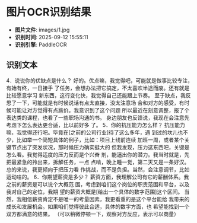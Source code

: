 # 图片OCR识别结果

- **图片文件**: images/1.jpg
- **识别时间**: 2025-09-12 15:55:11
- **识别引擎**: PaddleOCR

## 识别文本

4．说说你的优缺点是什么？
好的。优点嘛，我觉得吧，可能就是做事比较专注，有始有终，一日接手
了任务，会想办法把它搞定，不太喜欢半途而废。还有就是比较愿意学习
新东西，这行变化快，我觉得自己还能跟上节奏。
至于缺点，我反思了一下，可能就是有时候说话有点太直接，没太注意场
合和对方的感受，有时候可能让对方觉得有点尴价。我意识到了这个问题
所以最近在刻意调整，报了个表达类的课程，也看了一些职场沟通的书。
身边朋友也反馈说，我现在会注意先考虑下怎么表达更合适，比以前好多
了。
5．你的抗压能力怎么样？
抗压能力嘛，我觉得还行吧。毕竟在[之前的公司行业]待了这么多年，遇
到过的坎儿也不少，比如举一个简短具体的例子，比如：项目上线前连续
加班一周，或者某个关键节点出了突发状况，那时候压力确实挺大的
但我发现，压力这东西吧，关键是怎么看。我觉得适度的压力反而是个兴奋
剂，能逼出你的潜力。我当时就是，先把最紧急的拎出来，拆解任务，一点
点啃，晚上睡一觉，第二天又是一条好汉。总的来说，我更倾向于把压力看
作挑战，而不是负担。当然，会注意调节，比如运动啥的。
6．你期望薪资是多少？
薪资方面，我理解公司有它的薪酬体系。我之前的薪资是可以说个大概范
围，考虑到咱们这个岗位的职责范围和平台，以及我对自己的定位，我期
望的薪资大概是[给出一个具体的数字范围]这个区间。
当然，我相信薪资肯定不是唯一的考量因素，我更看重的是这个平台能给
我带来的成长和发展机会。如果咱们觉得彼此合适，具体的数字方面，也
希望能找到一个双方都满意的结果。
（可以稍微停顿一下，观察对方反应，表示可以商量）
